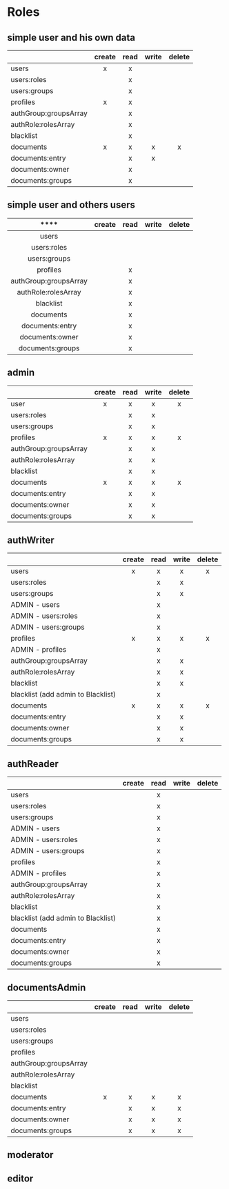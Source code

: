 # Roles

## simple user and his own data

|                       | ****create**** | ****read**** | ****write**** | ****delete**** |
|-----------------------|:--------------:|:------------:|:-------------:|:--------------:|
| users                 | x              | x            |               |                |
| users:roles           |                | x            |               |                |
| users:groups          |                | x            |               |                |
| profiles              | x              | x            |               |                |
| authGroup:groupsArray |                | x            |               |                |
| authRole:rolesArray   |                | x            |               |                |
| blacklist             |                | x            |               |                |
| documents             | x              | x            | x             | x              |
| documents:entry       |                | x            | x             |                |
| documents:owner       |                | x            |               |                |
| documents:groups      |                | x            |               |                |

## simple user and others users

| ****                  | ****create**** | ****read**** | ****write**** | ****delete**** |
|:---------------------:|:--------------:|:------------:|:-------------:|:--------------:|
| users                 |                |              |               |                |
| users:roles           |                |              |               |                |
| users:groups          |                |              |               |                |
| profiles              |                | x            |               |                |
| authGroup:groupsArray |                | x            |               |                |
| authRole:rolesArray   |                | x            |               |                |
| blacklist             |                | x            |               |                |
| documents             |                | x            |               |                |
| documents:entry       |                | x            |               |                |
| documents:owner       |                | x            |               |                |
| documents:groups      |                | x            |               |                |

## admin

|                       | ****create**** | ****read**** | ****write**** | ****delete**** |
|-----------------------|:--------------:|:------------:|:-------------:|:--------------:|
| user                  | x              | x            | x             | x              |
| users:roles           |                | x            | x             |                |
| users:groups          |                | x            | x             |                |
| profiles              | x              | x            | x             | x              |
| authGroup:groupsArray |                | x            | x             |                |
| authRole:rolesArray   |                | x            | x             |                |
| blacklist             |                | x            | x             |                |
| documents             | x              | x            | x             | x              |
| documents:entry       |                | x            | x             |                |
| documents:owner       |                | x            | x             |                |
| documents:groups      |                | x            | x             |                |

## authWriter

|                                      | **create** | **read** | **write** | **delete** |
|--------------------------------------|:----------:|:--------:|:---------:|:----------:|
| users                                | x          | x        | x         | x          |
| users:roles                          |            | x        | x         |            |
| users:groups                         |            | x        | x         |            |
| ADMIN \- users                       |            | x        |           |            |
| ADMIN \- users:roles                 |            | x        |           |            |
| ADMIN \- users:groups                |            | x        |           |            |
| profiles                             | x          | x        | x         | x          |
| ADMIN \- profiles                    |            | x        |           |            |
| authGroup:groupsArray                |            | x        | x         |            |
| authRole:rolesArray                  |            | x        | x         |            |
| blacklist                            |            | x        | x         |            |
| blacklist \(add admin to Blacklist\) |            | x        |           |            |
| documents                            | x          | x        | x         | x          |
| documents:entry                      |            | x        | x         |            |
| documents:owner                      |            | x        | x         |            |
| documents:groups                     |            | x        | x         |            |

## authReader

|                                        | ****create**** | ****read**** | ****write**** | ****delete**** |
|----------------------------------------|:--------------:|:------------:|:-------------:|:--------------:|
| users                                  |                | x            |               |                |
| users:roles                            |                | x            |               |                |
| users:groups                           |                | x            |               |                |
| ADMIN \- users                         |                | x            |               |                |
| ADMIN \- users:roles                   |                | x            |               |                |
| ADMIN \- users:groups                  |                | x            |               |                |
| profiles                               |                | x            |               |                |
| ADMIN \- profiles                      |                | x            |               |                |
| authGroup:groupsArray                  |                | x            |               |                |
| authRole:rolesArray                    |                | x            |               |                |
| blacklist                              |                | x            |               |                |
| blacklist \(add admin to Blacklist\)   |                | x            |               |                |
| documents                              |                | x            |               |                |
| documents:entry                        |                | x            |               |                |
| documents:owner                        |                | x            |               |                |
| documents:groups                       |                | x            |               |                |

## documentsAdmin

|                       | ****create**** | ****read**** | ****write**** | ****delete**** |
|----------------------------------------|:--------------:|:------------:|:-------------:|:--------------:|
| users                 |                |              |               |                |
| users:roles           |                |              |               |                |
| users:groups          |                |              |               |                |
| profiles              |                |              |               |                |
| authGroup:groupsArray |                |              |               |                |
| authRole:rolesArray   |                |              |               |                |
| blacklist             |                |              |               |                |
| documents             | x              | x            | x             | x              |
| documents:entry       |                | x            | x             | x              |
| documents:owner       |                | x            | x             | x              |
| documents:groups      |                | x            | x             | x              |


## moderator


## editor